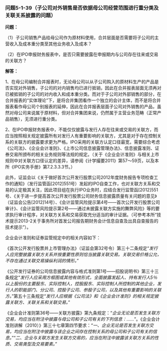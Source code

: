 ### 问题5-1-39（子公司对外销售是否依据母公司经营范围进行重分类及关联关系披露的问题）

**问题：**

（1）子公司销售产品给母公司作为原材料使用，合并层面是否需要将子公司的主营收入及成本重分类至其他业务收入及成本？

（2）在IPO申报财务报表中，是否只需要披露在申报期内与公司存在往来或交易的关联方？

**解答：**

1、在母公司编制合并报表时，无论母公司以从子公司购入的原材料生产的产品是否实现对外销售，子公司的对内销售均已进行抵销，因此在合并报表层面无须再对已被抵销的子公司的对内收入和成本重分类。而对于子公司对外部销售的部分，在合并报表的“实体理论”下，是将合并集团看作一个独立的会计主体，而不是将合并报表看作母公司个别报表的延伸，因此在合并报表层面子公司对外销售的产品，虽然对母公司来说属于原材料，但对合并集团来说，仍然属于主营业务范畴（正常产品销售），无须进行重分类。

2、在IPO申报财务报表中，不能仅仅披露与发行人存在往来或交易的关联方，而应当按照相关规定披露所有对发行人有重要影响的关联方，尤其是对于存在控制关系的关联方的披露要求更为严格。IPO采用的关联方认定口径最宽，需要综合考虑《公司法》、《企业会计准则》、《上市公司信息披露管理办法》、信息披露准则、证券交易所颁布的相关业务规则等法规的规定。（关于《企业会计准则》与相关上市规则中对关联方口径认定的差异，请参阅《计学撮要2011》第57～59页，以及本所《IPO实务手册》第7.2.3.3.3节。）

此外，证监会以《关于做好首次公开发行股票公司2012年度财务报告专项检查工作的通知》（发行监管函[2012]551号）发起的IPO自查工作，也对关联方关系和交易的认定极其关注，因此项目组在执行IPO业务时，应结合发行监管函[2012]551号、《关于进一步提高首次公开发行股票公司财务信息披露质量有关问题的意见》（证监会公告[2012]14号）、《会计监管风险提示第4号——首次公开发行股票公司审计》、《会计监管风险提示第2号——通过未披露关联方实施的舞弊风险》等的要求执行审计程序，对关联方关系和交易获取充分适当的审计证据。（可参考本所“技术提示2013-2关于事务所对首发公司报告期财务会计信息自查及出具自查报告的技术提示”）。

企业会计准则和证券监管规定中的相关内容如下：

《首次公开发行股票并上市管理办法》（证监会第32号令）第三十二条规定“*发行人应完整披露关联方关系并按重要性原则恰当披露关联交易。关联交易价格公允，不存在通过关联交易操纵利润的情形。*”

《公开发行证券的公司信息披露内容与格式准则第1号——招股说明书》第三十三条规定“*发行人应采用方框图或其他有效形式，全面披露发起人、持有发行人5％以上股份的主要股东、实际控制人，控股股东、实际控制人所控制的其他企业，发行人的职能部门、分公司、控股子公司、参股子公司，以及其他有重要影响的关联方。*”第五十三条规定“*发行人应根据《公司法》和《企业会计准则》的相关规定披露关联方、关联关系和关联交易。*”

《企业会计准则第36号——关联方披露》第九条规定：“*企业无论是否发生关联方交易，均应当在附注中披露与母公司和子公司有关的下列信息：……*”。《企业会计准则讲解（2010）》第三十七章第四节要求：“*一、企业无论是否发生关联方交易，均应当在附注中披露与该企业之间存在控制关系的母公司和子公司有关的信息。*”“*二、企业与关联方发生关联方交易的，应当在附注中披露该关联方关系的性质、交易类型及交易要素。*”